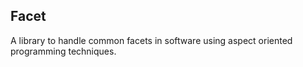 ## Facet

A library to handle common facets in software using aspect oriented programming techniques.

